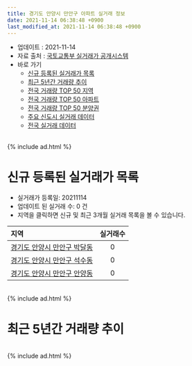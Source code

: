 ```yaml
---
title: 경기도 안양시 만안구 아파트 실거래 정보
date: 2021-11-14 06:38:48 +0900
last_modified_at: 2021-11-14 06:38:48 +0900
---
```


* 업데이트 : 2021-11-14
* 자료 출처 : [국토교통부 실거래가 공개시스템](http://rt.molit.go.kr)
* 바로 가기
    * [신규 등록된 실거래가 목록](#신규-등록된-실거래가-목록)
    * [최근 5년간 거래량 추이](#최근-5년간-거래량-추이)
    * [전국 거래량 TOP 50 지역](https://inasie.github.io/apt-trade-info/최근-3개월-전국에서-가장-거래가-많이-발생한-지역)
    * [전국 거래량 TOP 50 아파트](https://inasie.github.io/apt-trade-info/최근-3개월-전국에서-가장-거래가-많이-발생한-아파트)
    * [전국 거래량 TOP 50 분양권](https://inasie.github.io/apt-trade-info/최근-3개월-전국에서-가장-거래가-많이-발생한-분양권)
    * [주요 신도시 실거래 데이터](https://inasie.github.io/apt-trade-info/주요-신도시)
    * [전국 실거래 데이터](https://inasie.github.io/apt-trade-info/전국)

<br>
{% include ad.html %}
<br>

# 신규 등록된 실거래가 목록
* 실거래가 등록일: 20211114
* 업데이트 된 실거래 수: 0 건
* 지역을 클릭하면 신규 및 최근 3개월 실거래 목록을 볼 수 있습니다.


|지역|실거래수|
|:---|:---:|
|[경기도 안양시 만안구 박달동](https://inasie.github.io/apt-trade-info/경기도-안양시-만안구-박달동)|0|
|[경기도 안양시 만안구 석수동](https://inasie.github.io/apt-trade-info/경기도-안양시-만안구-석수동)|0|
|[경기도 안양시 만안구 안양동](https://inasie.github.io/apt-trade-info/경기도-안양시-만안구-안양동)|0|


<br>
{% include ad.html %}
<br>

# 최근 5년간 거래량 추이


<div style="width:100%;">
    <canvas id="deal_progress" height="200"></canvas>
</div>

<script>
new Chart(document.getElementById("deal_progress"), {
    type: 'line',
    data: {
        labels: ['201611','201612','201701','201702','201703','201704','201705','201706','201707','201708','201709','201710','201711','201712','201801','201802','201803','201804','201805','201806','201807','201808','201809','201810','201811','201812','201901','201902','201903','201904','201905','201906','201907','201908','201909','201910','201911','201912','202001','202002','202003','202004','202005','202006','202007','202008','202009','202010','202011','202012','202101','202102','202103','202104','202105','202106','202107','202108','202109','202110','202111'],
        datasets: [{
            label: '매매',
            pointRadius: 1,
            data: [180, 136, 137, 219, 305, 248, 286, 350, 341, 260, 258, 217, 184, 173, 272, 214, 298, 161, 189, 213, 218, 506, 493, 227, 155, 98, 99, 142, 167, 151, 176, 223, 273, 260, 242, 480, 463, 496, 391, 470, 171, 154, 206, 423, 298, 190, 169, 228, 330, 344, 261, 183, 224, 347, 374, 223, 226, 168, 114, 78, 1],
            borderColor: "rgba(255, 201, 14, 1)",
            backgroundColor: "rgba(255, 201, 14, 0.5)",
            fill: false,
            lineTension: 0
        },{
            label: '전월세',
            pointRadius: 1,
            data: [433, 450, 352, 335, 275, 189, 238, 224, 214, 226, 257, 191, 215, 211, 249, 218, 281, 205, 207, 198, 214, 237, 243, 291, 239, 319, 246, 233, 207, 199, 183, 175, 198, 177, 146, 250, 185, 233, 217, 267, 229, 240, 194, 193, 222, 190, 172, 180, 208, 249, 213, 232, 254, 444, 328, 275, 221, 172, 152, 126, 21],
            borderColor: "rgba(0, 141, 185, 1)",
            backgroundColor: "rgba(0, 141, 185, 0.5)",
            fill: false,
            lineTension: 0
        }
        ]
    },
    options: {
        responsive: true,
        title: {
            display: false
        },
        tooltips: {
            mode: 'index',
            intersect: false
        },
        hover: {
            mode: 'nearest',
            intersect: true
        },
        scales: {
            xAxes: [{
                display: true,
                scaleLabel: {
                    display: true,
                    labelString: '년/월'
                }
            }],
            yAxes: [{
                display: true,
                ticks: {
                    suggestedMin: 0,
                },
                scaleLabel: {
                    display: true,
                    labelString: '실거래 수'
                }
            }]
        }
    }
});

</script>


<br>
{% include ad.html %}
<br>

